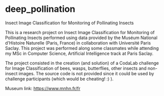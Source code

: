 # deep_pollination
Insect Image Classification for Monitoring of Pollinating Insects

This is a research project on Insect Image Classification for Monitoring of Pollinating Insects performed using data provided by the Muséum National d'Histoire Naturelle (Paris, France) in collaboration with Université Paris Saclay. This project was performed along some classmates while attending my MSc in Computer Science, Artificial Intelligence track at Paris Saclay.

The project consisted in the creation (and solution) of a CodaLab challenge for Image Classification of bees, wasps, butterflies, other insects and non-insect images. The source code is not provided since it could be used by challenge participants (which would be cheating! :) ).

Museum link: https://www.mnhn.fr/fr
